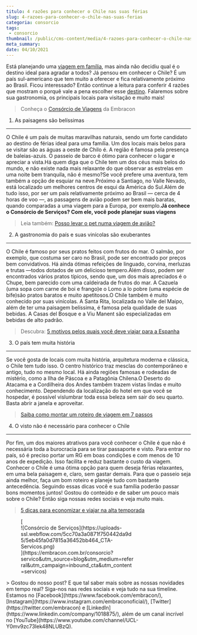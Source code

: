 ```yaml
---
titulo: 4 razões para conhecer o Chile nas suas férias
slug: 4-razoes-para-conhecer-o-chile-nas-suas-ferias
categoria: consorcio
tags:
 - consorcio
thumbnail: /public/cms-content/media/4-razoes-para-conhecer-o-chile-nas-suas-ferias.jpg
meta_summary: 
date: 04/10/2021
---
```

Está planejando uma [viagem em família](https://www.embracon.com.br/blog/viagem-em-familia-4-dicas-para-agradar-a-todos), mas ainda não decidiu qual é o destino ideal para agradar a todos? Já pensou em conhecer o Chile? É um país sul-americano que tem muito a oferecer e fica relativamente próximo ao Brasil. Ficou interessado? Então continue a leitura para conferir 4 razões que mostram o porquê vale a pena escolher esse [destino](https://www.embracon.com.br/blog/top-5-destinos-de-ferias-escolha-sua-proxima-viagem-pelo-brasil). Falaremos sobre sua gastronomia, os principais locais para visitação e muito mais!

> Conheça o [Consórcio de Viagens](https://www.embracon.com.br/consorcio-servicos) da Embracon

1. As paisagens são belíssimas
------------------------------

O Chile é um país de muitas maravilhas naturais, sendo um forte candidato ao destino de férias ideal para uma família. Um dos locais mais belos para se visitar são as águas a oeste de Chilo é. A região é famosa pela presença de baleias-azuis. O passeio de barco é ótimo para conhecer o lugar e apreciar a vista.Há quem diga que o Chile tem um dos céus mais belos do mundo, e não existe nada mais relaxante do que observar as estrelas em uma noite bem tranquila, não é mesmo?Se você prefere uma aventura, tem também a opção de esquiar na neve.Próximo a Santiago, no Valle Nevado, está localizado um melhores centros de esqui da América do Sul.Além de tudo isso, por ser um país relativamente próximo ao Brasil — cerca de 4 horas de voo —, as passagens de avião podem ser bem mais baratas, quando comparadas a uma viagem para a Europa, por exemplo.**Já conhece o Consórcio de Serviços? Com ele, você pode planejar suas viagens**

> Leia também: [Posso levar o pet numa viagem de avião? ](https://www.embracon.com.br/blog/posso-levar-o-pet-numa-viagem-de-aviao)

2. A gastronomia do país e suas vinícolas são exuberantes
---------------------------------------------------------

O Chile é famoso por seus pratos feitos com frutos do mar. O salmão, por exemplo, que costuma ser caro no Brasil, pode ser encontrado por preços bem convidativos. Há ainda ótimas refeições de linguado, corvina, merluzas e trutas —todos dotados de um delicioso tempero.Além disso, podem ser encontrados vários pratos típicos, sendo que, um dos mais apreciados é o Chupe, bem parecido com uma caldeirada de frutos do mar. A Cazuela (uma sopa com carne de boi e frango)e o Lomo a lo pobre (uma espécie de bife)são pratos baratos e muito apetitosos.O Chile também é muito conhecido por suas vinícolas. A Santa Rita, localizada no Valle del Maipo, além de ter uma paisagem belíssima, é famosa pela qualidade de suas bebidas. A Casas del Bosque e a Viu Manent são especializadas em bebidas de alto padrão.

> Descubra: [5 motivos pelos quais você deve viajar para a Espanha](https://www.embracon.com.br/blog/5-motivos-pelos-quais-voce-deve-viajar-para-a-espanha)

3. O país tem muita história
----------------------------

Se você gosta de locais com muita história, arquitetura moderna e clássica, o Chile tem tudo isso. O centro histórico traz mesclas do contemporâneo e antigo, tudo no mesmo local. Há ainda regiões famosas e rodeadas de mistério, como a Ilha de Páscoa e a Patagônia Chilena.O Deserto do Atacama e a Cordilheira dos Andes também trazem vistas lindas e muito conhecimento. Dependendo da localização do hotel em que você se hospedar, é possível vislumbrar toda essa beleza sem sair do seu quarto. Basta abrir a janela e aproveitar.

> [Saiba como montar um roteiro de viagem em 7 passos](https://www.embracon.com.br/blog/saiba-como-montar-um-roteiro-de-viagem-em-7-passos)

4. O visto não é necessário para conhecer o Chile
-------------------------------------------------

Por fim, um dos maiores atrativos para você conhecer o Chile é que não é necessária toda a burocracia para se tirar passaporte e visto. Para entrar no país, só é preciso portar um RG em boas condições e com menos de 10 anos de expedição. Isso facilita e reduz bastante o custo da viagem. Conhecer o Chile é uma ótima opção para quem deseja férias relaxantes, em uma bela paisagem e, claro, sem gastar demais. Para que o passeio seja ainda melhor, faça um bom roteiro e planeje tudo com bastante antecedência. Seguindo essas dicas você e sua família poderão passar bons momentos juntos! Gostou do conteúdo e de saber um pouco mais sobre o Chile? Então siga nossas redes sociais e veja muito mais.

> [5 dicas para economizar e viajar na alta temporada](https://www.embracon.com.br/blog/5-dicas-para-economizar-e-viajar-na-alta-temporada)

<figure class="w-richtext-figure-type-image w-richtext-align-center" style="max-width:310px">[<div>![Consórcio de Serviços](https://uploads-ssl.webflow.com/5cc70a3a0871f750442da9d5/5eb45fa0d7815a36452bb464_CTA-Servicos.png)</div>](https://embracon.com.br/consorcio?servico&utm_source=blog&utm_medium=referral&utm_campaign=inbound_cta&utm_content=servicos)</figure>> Gostou do nosso post? E que tal saber mais sobre as nossas novidades em tempo real? Siga-nos nas redes sociais e veja tudo na sua timeline. Estamos no [Facebook](https://www.facebook.com/embracon/), [Instagram](https://www.instagram.com/embraconoficial/), [Twitter](https://twitter.com/embracon) e [LinkedIn](https://www.linkedin.com/company/1018875/), além de um canal incrível no [YouTube](https://www.youtube.com/channel/UCL-Y0mv9zc73Iek48NLUBzQ).
